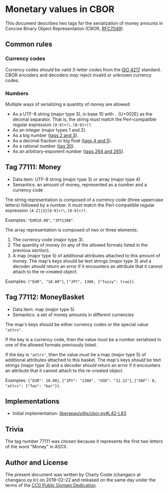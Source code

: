 # Monetary values in CBOR

This document describes two tags for the serialization of money amounts in Concise Binary Object Representation (CBOR, [RFC7049](https://tools.ietf.org/html/rfc7049)).

## Common rules

### Currency codes

Currency codes *should* be valid 3-letter codes from the [ISO 4217](https://en.wikipedia.org/wiki/ISO_4217) standard. CBOR encoders and decoders *may* reject invalid or unknown currency codes.

### Numbers

Multiple ways of serializing a quantity of money are allowed:

- As a UTF-8 string (major type 3), in base 10 with `.` (U+002E) as the decimal separator. That is, the string *must* match the Perl-compatible regular expression `[0-9]+(\.[0-9]+)?`.
- As an integer (major types 1 and 2).
- As a big number ([tags 2 and 3](https://tools.ietf.org/html/rfc7049#section-2.4.2)).
- As a decimal fraction or big float ([tags 4 and 5](https://tools.ietf.org/html/rfc7049#section-2.4.3)).
- As a rational number ([tag 30](http://peteroupc.github.io/CBOR/rational.html)).
- As an arbitrary-exponent number ([tags 264 and 265](http://peteroupc.github.io/CBOR/bigfrac.html)).

## Tag 77111: Money

- Data item: UTF-8 string (major type 3) or array (major type 4)
- Semantics: an amount of money, represented as a number and a currency code

The string representation is composed of a currency code (three uppercase letters) followed by a number. It *must* match the Perl-compatible regular expression `[A-Z]{3}[0-9]+(\.[0-9]+)?`.

Examples: `"EUR10.00"`, `"JPY1300"`.

The array representation is composed of two or three elements:

1. The currency code (major type 3).
2. The quantity of money (in any of the allowed formats listed in the previous section).
3. A map (major type 5) of additional attributes attached to this amount of money. The map's keys *should* be text strings (major type 3) and a decoder *should* return an error if it encounters an attribute that it cannot attach to the re-created object.

Examples: `["EUR", "10.00"]`, `["JPY", 1300, {"fuzzy": true}]`.

## Tag 77112: MoneyBasket

- Data item: map (major type 5)
- Semantics: a set of money amounts in different currencies

The map's keys *should* be either currency codes or the special value `"attrs"`.

If the key is a currency code, then the value *must* be a number serialized in one of the allowed formats previously listed.

If the key is `"attrs"`, then the value *must* be a map (major type 5) of additional attributes attached to this basket. The map's keys *should* be text strings (major type 3) and a decoder *should* return an error if it encounters an attribute that it cannot attach to the re-created object.

Examples: `{"EUR": 10.00}`, `{"JPY": "1300", "USD": "11.22"}`, `{"XAF": 0, "attrs": {"foo": "bar"}}`.

## Implementations

- Initial implementation: [liberapay/utils/cbor.py#L42-L83](https://github.com/liberapay/liberapay.com/blob/2920b3c8ade10a8555a5b1095d1834c8d7cc0d55/liberapay/utils/cbor.py#L42-L83)

## Trivia

The tag number 77111 was chosen because it represents the first two letters of the word "Money" in ASCII.

## Author and License

The present document was written by Charly Coste (changaco at changaco.oy.lc) on 2019-02-22 and released on the same day under the terms of the [CC0 Public Domain Dedication](https://creativecommons.org/publicdomain/zero/1.0/).
